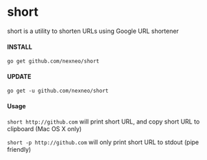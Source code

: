 short
=====

short is a utility to shorten URLs using Google URL shortener

#### INSTALL
`go get github.com/nexneo/short`

#### UPDATE
`go get -u github.com/nexneo/short`

#### Usage

`short http://github.com` will print short URL, and copy short URL to clipboard (Mac OS X only)

`short -p http://github.com` will only print short URL to stdout (pipe friendly)
